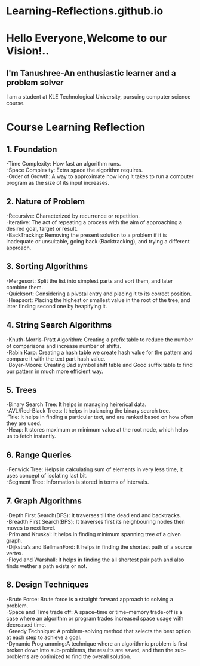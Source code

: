 # Learning-Reflections.github.io
# Hello Everyone,Welcome to our Vision!..
## I'm Tanushree-An enthusiastic learner and a problem solver
I am a student at KLE Technological University, pursuing computer science course.
# Course Learning Reflection
## 1. Foundation
-Time Complexity: How fast an algorithm runs.  
-Space Complexity: Extra space the algorithm requires.   
-Order of Growth: A way to approximate how long it takes to run a computer program as the size of its input increases. 
## 2. Nature of Problem
-Recursive: Characterized by recurrence or repetition.  
-Iterative: The act of repeating a process with the aim of approaching a desired goal, target or result.  
-BackTracking: Removing the present solution to a problem if it is inadequate or unsuitable, going back (Backtracking), and trying a different approach.
## 3. Sorting Algorithms
-Mergesort: Split the list into simplest parts and sort them, and later combine them.  
-Quicksort: Considering a pivotal entry and placing it to its correct position.  
-Heapsort: Placing the highest or smallest value in the root of the tree, and later finding second one by heapifying it.  
## 4. String Search Algorithms
-Knuth-Morris-Pratt Algorithm: Creating a prefix table to reduce the number of comparisons and increase number of shifts.  
-Rabin Karp: Creating a hash table we create hash value for the pattern and compare it with the text part hash value.  
-Boyer-Moore: Creating Bad symbol shift table and Good suffix table to find our pattern in much more efficient way.  
## 5. Trees
-Binary Search Tree: It helps in managing heirerical data.  
-AVL/Red-Black Trees: It helps in balancing the binary search tree.   
-Trie: It helps in finding a particular text, and are ranked based on how often they are used.  
-Heap: It stores maximum or minimum value at the root node, which helps us to fetch instantly.  
## 6. Range Queries
-Fenwick Tree: Helps in calculating sum of elements in very less time, it uses concept of isolating last bit.  
-Segment Tree: Information is stored in terms of intervals.
## 7. Graph Algorithms
-Depth First Search(DFS): It traverses till the dead end and backtracks.  
-Breadth First Search(BFS): It traverses first its neighbouring nodes then moves to next level.  
-Prim and Kruskal: It helps in finding minimum spanning tree of a given graph.  
-Dijkstra’s and BellmanFord: It helps in finding the shortest path of a source vertex.  
-Floyd and Warshall: It helps in finding the all shortest pair path and also finds wether a path exists or not.
## 8. Design Techniques
-Brute Force: Brute force is a straight forward approach to solving a problem.  
-Space and Time trade off: A space–time or time–memory trade-off is a case where an algorithm or program trades increased space usage with decreased time.  
-Greedy Technique: A problem-solving method that selects the best option at each step to achieve a goal.  
-Dynamic Programming:A technique where an algorithmic problem is first broken down into sub-problems, the results are saved, and then the sub-problems are optimized to find the overall solution.
